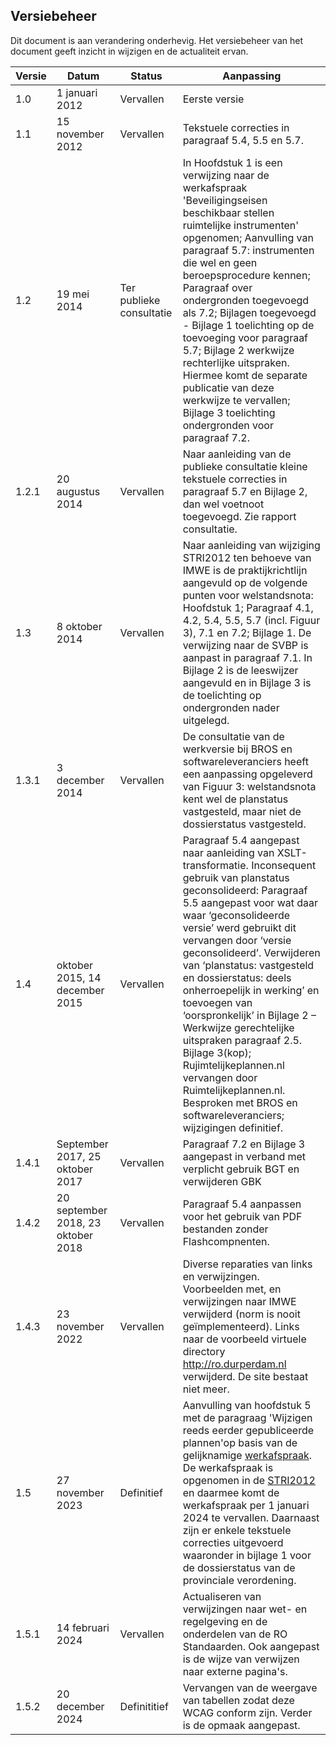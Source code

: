 <h2>Versiebeheer</h2>

Dit document is aan verandering onderhevig. Het versiebeheer van het document
geeft inzicht in wijzigen en de actualiteit ervan.

| **Versie** | **Datum**                        | **Status**               | **Aanpassing**                                                                                                                                                                                             |
|------------|----------------------------------|--------------------------|------------------------------------------------------------------------------------------------------------------------------------------------------------------------------------------------------------|
| 1.0        | 1 januari 2012                   | Vervallen                | Eerste versie      |
| 1.1        | 15 november 2012                 | Vervallen                | Tekstuele correcties in paragraaf 5.4, 5.5 en 5.7.                                       |
| 1.2        | 19 mei 2014                      | Ter publieke consultatie | In Hoofdstuk 1 is een verwijzing naar de werkafspraak 'Beveiligingseisen beschikbaar stellen ruimtelijke instrumenten' opgenomen; Aanvulling van paragraaf 5.7: instrumenten die wel en geen beroepsprocedure kennen; Paragraaf over ondergronden toegevoegd als 7.2; Bijlagen toegevoegd - Bijlage 1 toelichting op de toevoeging voor paragraaf 5.7; Bijlage 2 werkwijze rechterlijke uitspraken. Hiermee komt de separate publicatie van deze werkwijze te vervallen; Bijlage 3 toelichting ondergronden voor paragraaf 7.2.                                                  |
| 1.2.1      | 20 augustus 2014                 | Vervallen                | Naar aanleiding van de publieke consultatie kleine tekstuele correcties in paragraaf 5.7 en Bijlage 2, dan wel voetnoot toegevoegd. Zie rapport consultatie.                                               |
| 1.3        | 8 oktober 2014                   | Vervallen                | Naar aanleiding van wijziging STRI2012 ten behoeve van IMWE is de praktijkrichtlijn aangevuld op de volgende punten voor welstandsnota: Hoofdstuk 1; Paragraaf 4.1, 4.2, 5.4, 5.5, 5.7 (incl. Figuur 3), 7.1 en 7.2; Bijlage 1.    De verwijzing naar de SVBP is aanpast in paragraaf 7.1. In Bijlage 2 is de leeswijzer aangevuld en in Bijlage 3 is de toelichting op ondergronden nader uitgelegd.                                                                                                 |
| 1.3.1      | 3 december 2014                  | Vervallen                | De consultatie van de werkversie bij BROS en softwareleveranciers heeft een aanpassing opgeleverd van Figuur 3: welstandsnota kent wel de planstatus vastgesteld, maar niet de dossierstatus vastgesteld.  |
| 1.4        | oktober 2015, 14 december 2015               | Vervallen             | Paragraaf 5.4 aangepast naar aanleiding van XSLT-transformatie.   Inconsequent gebruik van planstatus geconsolideerd: Paragraaf 5.5 aangepast voor wat daar waar ‘geconsolideerde versie’ werd gebruikt dit vervangen door ‘versie geconsolideerd’. Verwijderen van ‘planstatus: vastgesteld en dossierstatus: deels onherroepelijk in werking’ en toevoegen van ‘oorspronkelijk’ in Bijlage 2 – Werkwijze gerechtelijke uitspraken paragraaf 2.5. Bijlage 3(kop); Rujimtelijkeplannen.nl vervangen door Ruimtelijkeplannen.nl. Besproken met BROS en softwareleveranciers; wijzigingen definitief.                                                         |
| 1.4.1      | September 2017, 25 oktober 2017        | Vervallen               | Paragraaf 7.2 en Bijlage 3 aangepast in verband met verplicht gebruik BGT en verwijderen GBK               
| 1.4.2      | 20 september 2018, 23 oktober 2018        | Vervallen               | Paragraaf 5.4 aanpassen voor het gebruik van PDF bestanden zonder Flashcompnenten.           |
| 1.4.3      | 23 november 2022                 | Vervallen               | Diverse reparaties van links en verwijzingen. Voorbeelden met, en verwijzingen naar IMWE verwijderd (norm is nooit geïmplementeerd). Links naar de voorbeeld virtuele directory http://ro.durperdam.nl verwijderd. De site bestaat niet meer. |
| 1.5        | 27 november 2023                 | Definitief               | Aanvulling van hoofdstuk 5 met de paragraag 'Wijzigen reeds eerder gepubliceerde plannen'op basis van de gelijknamige <a href='https://docs.geostandaarden.nl/ro/def-wa-waSTRIIMRO-20180901/' target='_blank'>werkafspraak</a>. De werkafspraak is opgenomen in de <a href='https://docs.geostandaarden.nl/ro/stri' target='_blank'>STRI2012</a> en daarmee komt de werkafspraak per 1 januari 2024 te vervallen. Daarnaast zijn er enkele tekstuele correcties uitgevoerd waaronder in bijlage 1 voor de dossierstatus van de provinciale verordening. |
| 1.5.1        | 14 februari 2024                   | Vervallen                | Actualiseren van verwijzingen naar wet- en regelgeving en de onderdelen van de RO Standaarden. Ook aangepast is de wijze van verwijzen naar externe pagina's.   |
| 1.5.2        | 20 december 2024                 | Definititief                | Vervangen van de weergave van tabellen zodat deze WCAG conform zijn. Verder is de opmaak aangepast.     |

